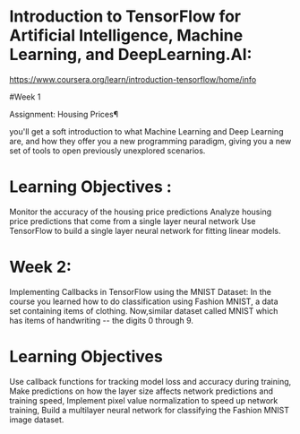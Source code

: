 # Introduction to TensorFlow for Artificial Intelligence, Machine Learning, and DeepLearning.AI:


https://www.coursera.org/learn/introduction-tensorflow/home/info

#Week 1 

Assignment: Housing Prices¶

 you'll get a soft introduction to what Machine Learning and Deep Learning are, 
 and how they offer you a new programming paradigm, 
 giving you a new set of tools to open previously unexplored scenarios.  

# Learning Objectives :
Monitor the accuracy of the housing price predictions
Analyze housing price predictions that come from a single layer neural network
Use TensorFlow to build a single layer neural network for fitting linear models.

# Week 2: 

Implementing Callbacks in TensorFlow using the MNIST Dataset:
In the course you learned how to do classification using Fashion MNIST, 
a data set containing items of clothing. 
Now,similar dataset called MNIST which has items of handwriting -- the digits 0 through 9.

# Learning Objectives
Use callback functions for tracking model loss and accuracy during training,
Make predictions on how the layer size affects network predictions and training speed,
Implement pixel value normalization to speed up network training,
Build a multilayer neural network for classifying the Fashion MNIST image dataset.

